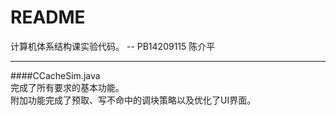 README
==========================
计算机体系结构课实验代码。 -- PB14209115 陈介平
****


####CCacheSim.java  
完成了所有要求的基本功能。  
附加功能完成了预取、写不命中的调块策略以及优化了UI界面。  